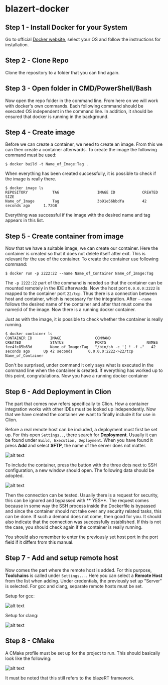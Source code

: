 # blazert-docker

## Step 1 - Install Docker for your System

Go to official [Docker website](https://docs.docker.com/get-docker/), select your OS and follow the instructions for
installation.

## Step 2 - Clone Repo

Clone the repository to a folder that you can find again.

## Step 3 - Open folder in CMD/PowerShell/Bash

Now open the repo folder in the command line. From here on we will work with docker's own commands. Each following
command should be executed OS independent in the command line. In addition, it should be ensured that docker is running
in the background.

## Step 4 - Create image

Before we can create a container, we need to create an image. From this we can then create a container afterwards. To
create the image the following command must be used:

````
$ docker build -t Name_of_Image:Tag .
````

When everything has been created successfully, it is possible to check if the image is really there.

````
$ docker image ls
REPOSITORY           TAG                 IMAGE ID            CREATED             SIZE
Name_of_Image        Tag                 3b91e56bbdfa        42 seconds ago      1.72GB
````

Everything was successful if the image with the desired name and tag appears in this list.

## Step 5 - Create container from image

Now that we have a suitable image, we can create our container. Here the container is created so that it does not delete
itself after exit. This is relevant for the use of the container. To create the container use following command:

````
$ docker run -p 2222:22 --name Name_of_Container Name_of_Image:Tag
````

The `-p 2222:22` part of the command is needed so that the container can be mounted remotely in the IDE afterwards. Now
the host port `0.0.0.0:2222` is mapped to the container port `22/tcp`. Thus there is a connection between host and
container, which is necessary for the integration. After `--name` follows the desired name of the container and after
that must come the name/id of the image. Now there is a running docker container.

Just as with the image, it is possible to check whether the container is really running.

````
$ docker container ls
CONTAINER ID        IMAGE               COMMAND                  CREATED             STATUS              PORTS                  NAMES
fee4fc85b63d        Name_of_Image:Tag   "/bin/sh -c '[ ! -f …"   42 seconds ago      Up 42 seconds       0.0.0.0:2222->22/tcp   Name_of_Container
````

Don't be surprised, under command it only says what is executed in the command line when the container is created. If
everything has worked up to this point, congratulations. Now you have a running docker container

## Step 6 - Add Deployment in Clion

The part that comes now refers specifically to Clion. How a container integration works with other IDEs must be looked
up independently. Now that we have created the container we want to finally include it for use in Clion.

Before a real remote host can be included, a deployment must first be set up. For this open `Settings..`, there search
for **Deployment**. Usually it can be found under ``Build, Execution, Deployment``. When you have found it press
**Add** and select **SFTP**, the name of the server does not matter.

![alt text](https://github.com/tobiask-hfs/blazert-docker/blob/master/readme_images/SFTPPNG.PNG)

To include the container, press the button with the three dots next to SSH configuration, a new window should open. The
following data should be adopted.

![alt text](https://github.com/tobiask-hfs/blazert-docker/blob/master/readme_images/ssh_config.PNG)

Then the connection can be tested. Usually there is a request for security, this can be ignored and bypassed with **
YES**. The request comes because in some way the SSH process inside the Dockerfile is bypassed and since the container
should not take over any security related tasks, this can be done. If such a demand does not come, then good for you. It
should also indicate that the connection was successfully established. If this is not the case, you should check again
if the container is really running.

You should also remember to enter the previously set host port in the port field if it differs from this manual.

## Step 7 - Add and setup remote host

Now comes the part where the remote host is added. For this purpose, **Toolchains** is called under `Settings...`. Here
you can select a **Remote Host** from the list when adding. Under credentials, the previously set up "Server" is
selected. For gcc and clang, separate remote hosts must be set.

Setup for gcc: 

![alt text](https://github.com/tobiask-hfs/blazert-docker/blob/master/readme_images/remote_gcc.PNG)

Setup for clang:

![alt text](https://github.com/tobiask-hfs/blazert-docker/blob/master/readme_images/remote_clang.PNG)

## Step 8 - CMake
A CMake profile must be set up for the project to run. This should basically look like the following:

![alt text](https://github.com/tobiask-hfs/blazert-docker/blob/master/readme_images/example_debug_gcc.PNG)

It must be noted that this still refers to the blazeRT framework.